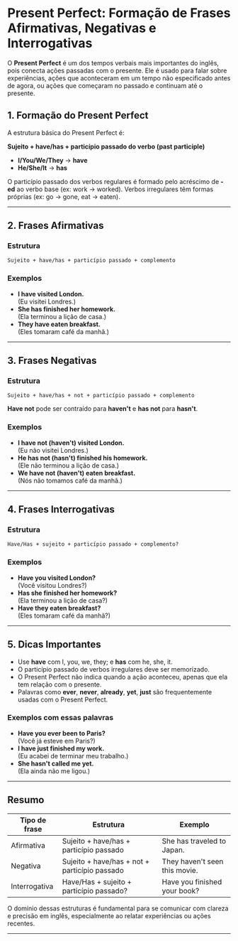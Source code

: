 
# Present Perfect: Formação de Frases Afirmativas, Negativas e Interrogativas

O **Present Perfect** é um dos tempos verbais mais importantes do inglês, pois conecta ações passadas com o presente. Ele é usado para falar sobre experiências, ações que aconteceram em um tempo não especificado antes de agora, ou ações que começaram no passado e continuam até o presente.

## 1. Formação do Present Perfect

A estrutura básica do Present Perfect é:

**Sujeito + have/has + particípio passado do verbo (past participle)**

- **I/You/We/They** → **have**
- **He/She/It** → **has**

O particípio passado dos verbos regulares é formado pelo acréscimo de **-ed** ao verbo base (ex: work → worked). Verbos irregulares têm formas próprias (ex: go → gone, eat → eaten).

---

## 2. Frases Afirmativas

### Estrutura

```plaintext
Sujeito + have/has + particípio passado + complemento
```

### Exemplos

- **I have visited London.**  
  (Eu visitei Londres.)
- **She has finished her homework.**  
  (Ela terminou a lição de casa.)
- **They have eaten breakfast.**  
  (Eles tomaram café da manhã.)

---

## 3. Frases Negativas

### Estrutura

```plaintext
Sujeito + have/has + not + particípio passado + complemento
```

**Have not** pode ser contraído para **haven't** e **has not** para **hasn't**.

### Exemplos

- **I have not (haven't) visited London.**  
  (Eu não visitei Londres.)
- **He has not (hasn't) finished his homework.**  
  (Ele não terminou a lição de casa.)
- **We have not (haven't) eaten breakfast.**  
  (Nós não tomamos café da manhã.)

---

## 4. Frases Interrogativas

### Estrutura

```plaintext
Have/Has + sujeito + particípio passado + complemento?
```

### Exemplos

- **Have you visited London?**  
  (Você visitou Londres?)
- **Has she finished her homework?**  
  (Ela terminou a lição de casa?)
- **Have they eaten breakfast?**  
  (Eles tomaram café da manhã?)

---

## 5. Dicas Importantes

- Use **have** com I, you, we, they; e **has** com he, she, it.
- O particípio passado de verbos irregulares deve ser memorizado.
- O Present Perfect não indica quando a ação aconteceu, apenas que ela tem relação com o presente.
- Palavras como **ever**, **never**, **already**, **yet**, **just** são frequentemente usadas com o Present Perfect.

### Exemplos com essas palavras

- **Have you ever been to Paris?**  
  (Você já esteve em Paris?)
- **I have just finished my work.**  
  (Eu acabei de terminar meu trabalho.)
- **She hasn't called me yet.**  
  (Ela ainda não me ligou.)

---

## Resumo

| Tipo de frase   | Estrutura                                      | Exemplo                        |
|-----------------|------------------------------------------------|--------------------------------|
| Afirmativa      | Sujeito + have/has + particípio passado        | She has traveled to Japan.     |
| Negativa        | Sujeito + have/has + not + particípio passado  | They haven't seen this movie.  |
| Interrogativa   | Have/Has + sujeito + particípio passado?       | Have you finished your book?   |

O domínio dessas estruturas é fundamental para se comunicar com clareza e precisão em inglês, especialmente ao relatar experiências ou ações recentes.

---
```